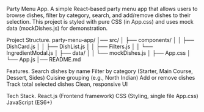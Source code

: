 Party Menu App.
A simple React-based party menu app that allows users to browse dishes, filter by category, search, and add/remove dishes to their selection.
This project is styled with pure CSS (in App.css) and uses mock data (mockDishes.js) for demonstration.

Project Structure.
party-menu-app/
│── src/
│   ├── components/
│   │   ├── DishCard.js
│   │   ├── DishList.js
│   │   ├── Filters.js
│   │   └── IngredientModal.js
│   ├── data/
│   │   └── mockDishes.js
│   ├── App.css
│   └── App.js
│── README.md

Features.
Search dishes by name
Filter by category (Starter, Main Course, Dessert, Sides)
Cuisine grouping (e.g., North Indian)
Add or remove dishes
Track total selected dishes
Clean, responsive UI

Tech Stack.
React.js (Frontend framework)
CSS (Styling, single file App.css)
JavaScript (ES6+)

